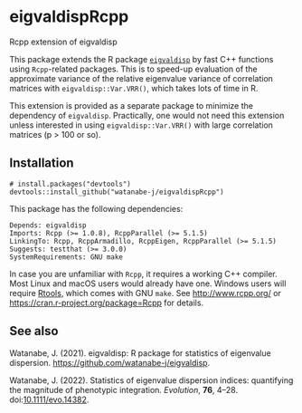 # eigvaldispRcpp
Rcpp extension of eigvaldisp

This package extends the R package
[`eigvaldisp`](https://github.com/watanabe-j/eigvaldisp) by
fast C++ functions using `Rcpp`-related packages.
This is to speed-up evaluation of the approximate variance of
the relative eigenvalue variance of correlation matrices with
`eigvaldisp::Var.VRR()`, which takes lots of time in R.

This extension is provided as a separate package to minimize the dependency
of `eigvaldisp`. Practically, one would not need this extension unless
interested in using `eigvaldisp::Var.VRR()` with large correlation matrices
(p > 100 or so).


## Installation
```
# install.packages("devtools")
devtools::install_github("watanabe-j/eigvaldispRcpp")
```

This package has the following dependencies:
```
Depends: eigvaldisp
Imports: Rcpp (>= 1.0.8), RcppParallel (>= 5.1.5)
LinkingTo: Rcpp, RcppArmadillo, RcppEigen, RcppParallel (>= 5.1.5)
Suggests: testthat (>= 3.0.0)
SystemRequirements: GNU make
```

In case you are unfamiliar with `Rcpp`, it requires a working C++ compiler.
Most Linux and macOS users would already have one. Windows users will require
[Rtools](https://cran.r-project.org/bin/windows/Rtools/),
which comes with GNU `make`.
See http://www.rcpp.org/ or https://cran.r-project.org/package=Rcpp for details.


## See also
Watanabe, J. (2021). eigvaldisp: R package for statistics of eigenvalue dispersion. https://github.com/watanabe-j/eigvaldisp.

Watanabe, J. (2022). Statistics of eigenvalue dispersion indices: quantifying the magnitude of phenotypic integration. *Evolution*, **76**, 4&ndash;28. doi:[10.1111/evo.14382](https://doi.org/10.1111/evo.14382).
